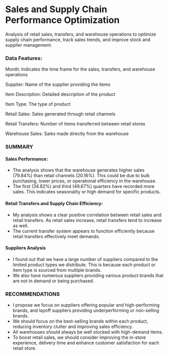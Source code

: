 # Sales and Supply Chain Performance Optimization
Analysis of retail sales, transfers, and warehouse operations to optimize supply chain performance, track sales trends, and improve stock and supplier management. 

### Data Features:
Month: Indicates the time frame for the sales, transfers, and warehouse operations

Supplier: Name of the supplier providing the items

Item Description: Detailed description of the product

Item Type: The type of product

Retail Sales: Sales generated through retail channels

Retail Transfers: Number of items transferred between retail stores

Warehouse Sales: Sales made directly from the warehouse

### SUMMARY
#### Sales Performance:
- The analysis shows that the warehouse generates higher sales (79.84%) than retail channels (20.16%). This could be due to bulk purchasing, lower prices, or operational efficiency in the warehouse.
- The first (34.82%) and third (49.67%) quarters have recorded more sales. This indicates seasonality or high demand for specific products.

#### Retail Transfers and Supply Chain Efficiency:
- My analysis shows a clear positive correlation between retail sales and retail transfers. As retail sales increase, retail transfers tend to increase as well.
- The current transfer system appears to function efficiently because retail transfers effectively meet demands.

#### Suppliers Analysis 
- I found out that we have a large number of suppliers compared to the limited product types we distribute. This is because each product or item type is sourced from multiple brands.
- We also have numerous suppliers providing various product brands that are not in demand or being purchased.

### RECOMMENDATIONS
- I propose we focus on suppliers offering popular and high-performing brands, and layoff suppliers providing underperforming or non-selling brands.
- We should focus on the best-selling brands within each product, reducing inventory clutter and improving sales efficiency.
- All warehouses should always be well stocked with high-demand items.
- To boost retail sales, we should consider improving the in-store experience, delivery time and enhance customer satisfaction for each retail store. 
  

